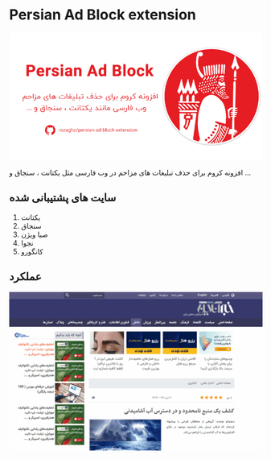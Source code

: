 # Persian Ad Block extension

![](assets/bnr.png)

افزونه کروم برای حذف تبلیغات های مزاحم در وب فارسی مثل یکتانت ، سنجاق و ... 

## سایت های پشتیبانی شده 

1. یکتانت
2. سنجاق
3. صبا ویژن
4. نجوا
5. کانگورو

##  عملکرد 
![](assets/scr1.gif)
